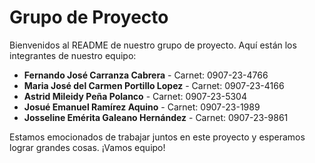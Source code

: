 # Grupo de Proyecto

Bienvenidos al README de nuestro grupo de proyecto. Aquí están los integrantes de nuestro equipo:

- **Fernando José Carranza Cabrera** - Carnet: 0907-23-4766
- **Maria José del Carmen Portillo Lopez** - Carnet: 0907-23-4166
- **Astrid Mileidy Peña Polanco** - Carnet: 0907-23-5304
- **Josué Emanuel Ramírez Aquino** - Carnet: 0907-23-1989
- **Josseline Emérita Galeano Hernández** - Carnet: 0907-23-9861

Estamos emocionados de trabajar juntos en este proyecto y esperamos lograr grandes cosas. ¡Vamos equipo!
